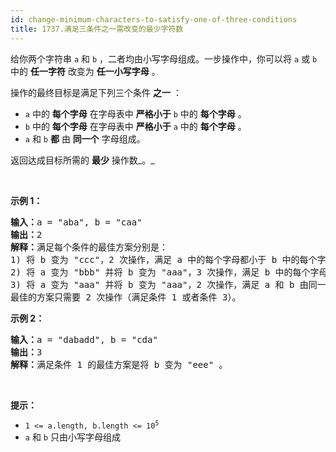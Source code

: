 ```yaml
---
id: change-minimum-characters-to-satisfy-one-of-three-conditions
title: 1737.满足三条件之一需改变的最少字符数
---
```

给你两个字符串 <code>a</code> 和 <code>b</code> ，二者均由小写字母组成。一步操作中，你可以将 <code>a</code> 或 <code>b</code> 中的 **任一字符** 改变为 **任一小写字母** 。

操作的最终目标是满足下列三个条件 **之一** ：


- <code>a</code> 中的 **每个字母** 在字母表中 **严格小于** <code>b</code> 中的 **每个字母** 。
- <code>b</code> 中的 **每个字母** 在字母表中 **严格小于** <code>a</code> 中的 **每个字母** 。
- <code>a</code> 和 <code>b</code> **都** 由 **同一个** 字母组成。

返回达成目标所需的 **最少** 操作数_。_

 

**示例 1：**


<pre><strong>输入：</strong>a = &#34;aba&#34;, b = &#34;caa&#34;<br/><strong>输出：</strong>2<br/><strong>解释：</strong>满足每个条件的最佳方案分别是：<br/>1) 将 b 变为 &#34;ccc&#34;，2 次操作，满足 a 中的每个字母都小于 b 中的每个字母；<br/>2) 将 a 变为 &#34;bbb&#34; 并将 b 变为 &#34;aaa&#34;，3 次操作，满足 b 中的每个字母都小于 a 中的每个字母；<br/>3) 将 a 变为 &#34;aaa&#34; 并将 b 变为 &#34;aaa&#34;，2 次操作，满足 a 和 b 由同一个字母组成。<br/>最佳的方案只需要 2 次操作（满足条件 1 或者条件 3）。<br/></pre>

**示例 2：**


<pre><strong>输入：</strong>a = &#34;dabadd&#34;, b = &#34;cda&#34;<br/><strong>输出：</strong>3<br/><strong>解释：</strong>满足条件 1 的最佳方案是将 b 变为 &#34;eee&#34; 。<br/></pre>

 

**提示：**


- <code>1 &lt;= a.length, b.length &lt;= 10<sup>5</sup></code>
- <code>a</code> 和 <code>b</code> 只由小写字母组成
